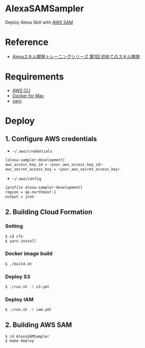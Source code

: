 AlexaSAMSampler
=======

Deploy Alexa Skill with [AWS SAM](https://github.com/awslabs/serverless-application-model)

# Reference
- [Alexaスキル開発トレーニングシリーズ 第1回 初めてのスキル開発](https://developer.amazon.com/ja/blogs/alexa/post/6e716e5c-55b0-445b-b936-9cfac4712e7b/training-1)

# Requirements

- [AWS CLI](https://aws.amazon.com/cli/)
- [Docker for Mac](https://www.docker.com/docker-mac)
- [yarn](https://yarnpkg.com)

# Deploy

## 1. Configure AWS credentials

- `~/.aws/credentials`

```bash
[alexa-sampler-development]
aws_access_key_id = <your_aws_access_key_id>
aws_secret_access_key = <your_aws_secret_access_key>
```

- `~/.aws/config`

```bash
[profile alexa-sampler-development]
region = ap-northeast-1
output = json
```

## 2. Building Cloud Formation

### Setting

```bash
$ cd cfn
$ yarn install
```

### Docker image build

```bash
$ ./build.sh
```

### Deploy S3

```bash
$ ./run.sh -t s3.yml
```

### Deploy IAM

```bash
$ ./run.sh -t iam.yml
```

## 2. Building AWS SAM

```shell
$ cd AlexaSAMSampler
$ make deploy
```
